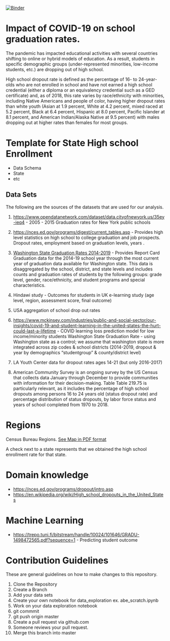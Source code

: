 [![Binder](http://mybinder.org/badge_logo.svg)](https://mybinder.org/v2/gh/apaniagua6/binder-environment/master?urlpath=git-pull%3Frepo%3Dhttps%253A%252F%252Fgithub.com%252Fapaniagua6%252FCovid-impact-graduation%26urlpath%3Dlab%252Ftree%252FCovid-impact-graduation%252F%26branch%3Dmain)


# Impact of COVID-19 on school graduation rates.


The pandemic has impacted educational activities with several countries shifting to online or hybrid models of education. As a result, students in specific demographic groups (under-represented minorities, low-income students, etc.) are dropping out of high school. 

High school dropout rate is defined as the percentage of 16- to 24-year-olds who are not enrolled in school and have not earned a high school credential (either a diploma or an equivalency credential such as a GED certificate) and, as of 2018, this rate varies by race/ethnicity with minorities, including Native Americans and people of color, having higher dropout rates than white youth (Asian at 1.9 percent, White at 4.2 percent, mixed raced at 5.2 percent, Black at 6.4 percent, Hispanic at 8.0 percent, Pacific Islander at 8.1 percent, and American Indian/Alaska Native at 9.5 percent) with males dropping out at higher rates than females for most groups.



# Template for State High school Enrollment 

- Data Schema
- State
- etc

## Data Sets

The following are the sources of the datasets that are used for our analysis. 


1. https://www.opendatanetwork.com/dataset/data.cityofnewyork.us/35ey-ieq4 - 2005 - 2015 Graduation rates for New York public schools 

2. https://nces.ed.gov/programs/digest/current_tables.asp  - Provides high level statistics on high school to college graduation and job prospects. Dropout rates, employment based on graduation levels, years .

3.  [Washington State Graduation Rates 2014-2019](https://data.wa.gov/browse?q=Report%20Card%20Graduation&sortBy=relevance) - Provides Report Card Graduation data for the 2014-19 school year through the most current year of graduation data available for Washington state. This data is disaggregated by the school, district, and state levels and includes counts and graduation rates of students by the following groups: grade level, gender, race/ethnicity, and student programs and special characteristics. 

4. Hindawi study - Outcomes  for students in UK e-learning study (age level, region, assessment score, final outcome)

5. USA aggregation of school drop out rates

6. https://www.mckinsey.com/industries/public-and-social-sector/our-insights/covid-19-and-student-learning-in-the-united-states-the-hurt-could-last-a-lifetime - COVID learning loss prediction model for low income/minority students
Washington State Graduation Rate - using Washington state as a control; we assume that washington state is more integrated across zip codes & school districts (2014-2019, dropout & year by demographics “studentgroup” & county/district level)

7. LA Youth Center data for dropout rates ages 14-21 (but only 2016-2017)

8. American Community Survey is an ongoing survey by the US Census that collects data January through December to provide communities with information for their decision-making. Table Table 219.75 is particularly relevant, as it includes the percentage of high school dropouts among persons 16 to 24 years old (status dropout rate) and percentage distribution of status dropouts, by labor force status and years of school completed from 1970 to 2018.


# Regions 
Census Bureau Regions. [See Map in PDF format](./readmefiles/census_regions.pdf) 

A check next to a state represents that we obtained the high school enrollment rate for that state. 

# Domain knowledge

- https://nces.ed.gov/programs/dropout/intro.asp
- https://en.wikipedia.org/wiki/High_school_dropouts_in_the_United_States


# Machine Learning 

- https://trepo.tuni.fi/bitstream/handle/10024/101646/GRADU-1498472565.pdf?sequence=1 - Predicting student outcome

# Contribution Guidelines 
These are general guidelines on how to make changes to this repository. 

1. Clone the Repository 
2. Create a Branch
3. Add your data sets
4. Create your own notebook for data_exploration ex. abe_scratch.ipynb
5. Work on your data exploration notebook
6. git commmit
7. git push origin master
8. Create a pull request via github.com
9. Someone reviews your pull request. 
10. Merge this branch into master
